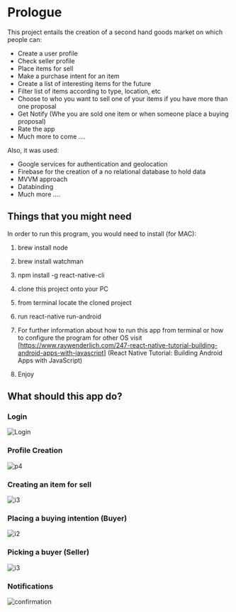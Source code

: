 # Prologue
This project entails the creation of a second hand goods market on which people can:

- Create a user profile
- Check seller profile
- Place items for sell
- Make a purchase intent for an item
- Create a list of interesting items for the future
- Filter list of items according to type, location, etc
- Choose to who you want to sell one of your items if you have more than one proposal
- Get Notify (Whe you are sold one item or when someone place a buying proposal)
- Rate the app
- Much more to come ....

Also, it was used:

- Google services for authentication and geolocation
- Firebase for the creation of a no relational database to hold data
- MVVM approach
- Databinding
- Much more ....


## Things that you might need

In order to run this program, you would need to install (for MAC):

1. brew install node

2. brew install watchman

3. npm install -g react-native-cli

4. clone this project onto your PC

5. from terminal locate the cloned project

6. run react-native run-android

7. For further information about how to run this app from terminal or how to configure the program for other OS visit [https://www.raywenderlich.com/247-react-native-tutorial-building-android-apps-with-javascript] (React Native Tutorial: Building Android Apps with JavaScript)

8. Enjoy

## What should this app do?

 ### Login
  
  ![Login](Demo/Login.gif)
 
 ### Profile Creation
 
  ![p4](Demo/profile_4.gif)
  
 ### Creating an item for sell
 
  ![i3](Demo/items_3.gif)
  
 ### Placing a buying intention (Buyer)
 
 ![i2](Demo/buy_2.gif)
 
 ### Picking a buyer (Seller)
 
 ![i3](Demo/buy_3.gif)
 
 ### Notifications
 
 ![confirmation](Demo/confirmation.gif)
  
  
